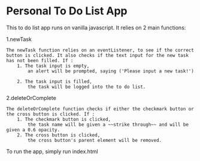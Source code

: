 # Personal To Do List App

This to do list app runs on vanilla javascript. It relies on 2 main functions:

1.newTask

    The newTask function relies on an eventListener, to see if the correct button is clicked. It also checks if the text input for the new task has not been filled. If :
        1. The task input is empty, 
            an alert will be prompted, saying ('Please input a new task!')

        2. The task input is filled,
            the task will be logged into the to do list.

2.deleteOrComplete

    The deleteOrComplete function checks if either the checkmark button or the cross button is clicked. If :
        1. The checkmark button is clicked,
            the task name will be given a ~~strike through~~ and will be given a 0.6 opacity.
        2. The cross button is clicked,
            the cross button's parent element will be removed.

To run the app, simply run index.html